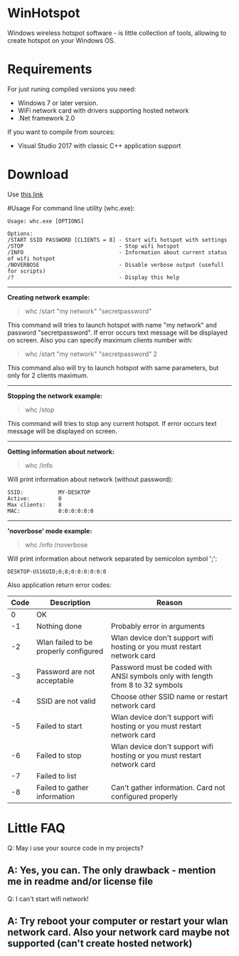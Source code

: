# WinHotspot
Windows wireless hotspot software - is little collection of tools, allowing to create hotspot on your Windows OS.

# Requirements
For just runing compiled versions you need:
 - Windows 7 or later version.
 - WiFi network card with drivers supporting hosted network
 - .Net framework 2.0

If you want to compile from sources:

 - Visual Studio 2017 with classic C++ application support

# Download

Use [this link](https://github.com/RomankoMikhail/WinHotspot/releases)

#Usage
For command line utility (whc.exe):

    Usage: whc.exe [OPTIONS]
    
    Options:
    /START SSID PASSWORD [CLIENTS = 8] - Start wifi hotspot with settings
    /STOP                              - Stop wifi hotspot
    /INFO                              - Information about current status of wifi hotspot
    /NOVERBOSE                         - Disable verbose output (usefull for scripts)
    /?                                 - Display this help
 

----------

**Creating network example:**

> whc /start "my network" "secretpassword"

This command will tries to launch hotspot with name "my network" and password "secretpassword". If error occurs text message will be displayed on screen. Also you can specify maximum clients number with:

> whc /start "my network" "secretpassword" 2

This command also will try to launch hotspot with same parameters, but only for 2 clients maximum.

----------


**Stopping the network example:**

> whc /stop

This command will tries to stop any current hotspot. If error occurs text message will be displayed on screen. 

----------

**Getting information about network:**

> whc /info

Will print information about network (without password):

    SSID:           MY-DESKTOP
    Active:         0
    Max clients:    8
    MAC:            0:0:0:0:0:0
 
 ----------


**'noverbose' mode example:**

> whc /info /noverbose

Will print information about network separated by semicolon symbol ';':

    DESKTOP-US16UID;0;8;0:0:0:0:0:0
Also application return error codes:

|Code| Description                         | Reason |
|----|-------------------------------------|--------|
| 0  |      OK                             | 
| -1 | Nothing done                        | Probably error in arguments 
| -2 |Wlan failed to be properly configured| Wlan device don't support wifi hosting or you must restart network card
| -3 |Password are not acceptable          | Password must be coded with ANSI symbols only with length from 8 to 32 symbols
| -4 |SSID are not valid                   | Choose other SSID name or restart network card
| -5 |Failed to start                      | Wlan device don't support wifi hosting or you must restart network card
| -6 |Failed to stop                       | Wlan device don't support wifi hosting or you must restart network card
| -7 |Failed to list                       |
| -8 |Failed to gather information         | Can't gather information. Card not configured properly

# Little FAQ

Q: May i use your source code in my projects?

A: Yes, you can. The only drawback - mention me in readme and/or license file
----------
Q: I can't start wifi network!

A: Try reboot your computer or restart your wlan network card. Also your network card maybe not supported (can't create hosted network)
----------


